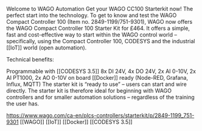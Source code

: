 Welcome to WAGO Automation
Get your WAGO CC100 Starterkit now!
The perfect start into the technology.
To get to know and test the WAGO Compact Controller 100 (Item no. 2849-1199/751-9301), WAGO now offers the WAGO Compact Controller 100 Starter Kit for £464. It offers a simple, fast and cost-effective way to start within the WAGO control world – specifically, using the Compact Controller 100, CODESYS and the industrial [[IoT]] world (open automation).


Technical benefits:

Programmable with [[CODESYS 3.5]]
8x DI 24V, 4x DO 24V, 2x AI 0-10V, 2x AI PT1000, 2x AO 0-10V on board
[[Docker]] ready (Node-RED, Grafana, Influx, MQTT)
The starter kit is “ready to use” – users can start and wire directly. The starter kit is therefore ideal for beginning with WAGO controllers and for smaller automation solutions – regardless of the training the user has.

https://www.wago.com/ca-en/plcs-controllers/starterkit/p/2849-1199_751-9301
[[WAGO]]
[[IoT]]
[[Docker]]
[[CODESYS 3.5]]